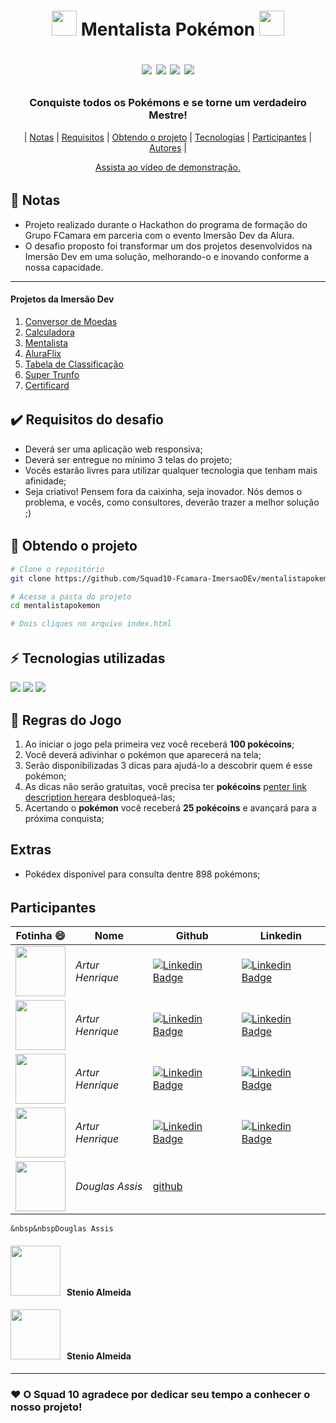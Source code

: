 <h1 align="center">
  <img src="https://github.com/Squad10-Fcamara-ImersaoDEv/mentalistapokemon/blob/main/assets/pokecoin.png?raw=true" width="40px">
  Mentalista Pokémon
  <img src="https://github.com/Squad10-Fcamara-ImersaoDEv/mentalistapokemon/blob/main/assets/pokecoin.png?raw=true" width="40px">
 
<p align="center">
  <img src="https://img.shields.io/badge/Maintained%3F-Yes-green?style=for-the-badge">
  <img src="https://img.shields.io/github/license/stenioas/malpi?style=for-the-badge">
  <img src="https://img.shields.io/github/issues/stenioas/malpi?color=violet&style=for-the-badge">
  <img src="https://img.shields.io/github/stars/stenioas/malpi?style=for-the-badge">
</p>
</h1>

<h3 align="center">
  Conquiste todos os Pokémons e se torne um verdadeiro Mestre!
</h3>

<p align="center">
	| <a href="#notes">Notas</a> | 
	<a href="#requirements">Requisitos</a> | 
	<a href="#get-project">Obtendo o projeto</a> | 
	<a href="#technologies">Tecnologias</a> | 
	<a href="#contributors">Participantes</a> | 
	<a href="#author">Autores</a> |
</p>

<p align="center"><a href="https://youtu.be/plAaZUxDaeU" target="_blank">Assista ao vídeo de demonstração.</a></p>

<h6 id="notes"></h6>

## :memo: Notas
- Projeto realizado durante o Hackathon do programa de formação do Grupo FCamara em parceria com o evento Imersão Dev da Alura.
- O desafio proposto foi transformar um dos projetos desenvolvidos na Imersão Dev em uma solução, melhorando-o e inovando conforme a nossa capacidade.
---
#### Projetos da Imersão Dev
1. [Conversor de Moedas](https://codepen.io/imersao-dev/pen/zYNOZRX)
2. [Calculadora](https://codepen.io/imersao-dev/pen/ExZYmWP)
3. [Mentalista](https://codepen.io/imersao-dev/pen/vYgBwoj)
4. [AluraFlix](https://codepen.io/imersao-dev/pen/BapaBPO)
5. [Tabela de Classificação](https://codepen.io/imersao-dev/pen/qBRBBrx)
6. [Super Trunfo](https://codepen.io/imersao-dev/pen/dyNyyLa)
7. [Certificard](https://codepen.io/imersao-dev/pen/QWdGWYv)

<h6 id="requirements"></h6>

## :heavy_check_mark: Requisitos do desafio

- Deverá ser uma aplicação web responsiva;
- Deverá ser entregue no mínimo 3 telas do projeto;
- Vocês estarão livres para utilizar qualquer tecnologia que tenham mais afinidade;
- Seja criativo! Pensem fora da caixinha, seja inovador. Nós demos o problema, e vocês, como consultores, deverão trazer a melhor solução ;)

<h6 id="get-project"></h6>

## :open_file_folder: Obtendo o projeto

```bash
# Clone o repositório
git clone https://github.com/Squad10-Fcamara-ImersaoDEv/mentalistapokemon.git

# Acesse a pasta do projeto
cd mentalistapokemon

# Dois cliques no arquivo index.html
```

<h6 id="technologies"></h6>

## :zap: Tecnologias utilizadas
<a href="https://developer.mozilla.org/en-US/docs/Web/Guide/HTML/HTML5" target="_blank"><img  src="https://img.shields.io/static/v1?label=&message=html5&color=0D1017&style=for-the-badge&logo=html5&logoColor=E34F26&link=https://leftgithub.com"/></a> <a href="https://developer.mozilla.org/en-US/docs/Web/CSS"><img  src="https://img.shields.io/static/v1?label=&message=css3&color=0D1017&style=for-the-badge&logo=css3&logoColor=1572B6"/></a> <a href="https://www.javascript.com/"><img  src="https://img.shields.io/static/v1?label=&message=javascript&color=0D1017&style=for-the-badge&logo=javascript&logoColor=F7DF1E"/></a>

## :scroll: Regras do Jogo

1. Ao iniciar o jogo pela primeira vez você receberá  **100 pokécoins**;
2. Você deverá adivinhar o pokémon que aparecerá na tela;
3. Serão disponibilizadas 3 dicas para ajudá-lo a descobrir quem é esse pokémon;
4. As dicas não serão gratuitas, você precisa ter **pokécoins** p[enter link description here](https://codepen.io/imersao-dev/pen/vYgBwoj)ara desbloqueá-las;
5. Acertando o **pokémon** você receberá **25 pokécoins** e avançará para a próxima conquista;

## Extras

- Pokédex disponível para consulta dentre 898 pokémons;

<h6 id="contributors"></h6>

## Participantes
| Fotinha :smile: | Nome | Github | Linkedin |
|--|--|--|--|
|<img src="https://github.com/Arturhen.png" width="80">|_Artur Henrique_| [![Linkedin Badge](https://img.shields.io/badge/-A.H.-181717?style=for-the-badge&logo=Github&logoColor=white&link=https://github.com/Arturhen/)](https://github.com/Arturhen) | [![Linkedin Badge](https://img.shields.io/badge/-A.H.-blue?style=for-the-badge&logo=Linkedin&logoColor=white&link=https://www.linkedin.com/in/artur-henrique-do-nascimento-souza/)](https://www.linkedin.com/in/artur-henrique-do-nascimento-souza/)|
|<img src="https://github.com/Arturhen.png" width="80">|_Artur Henrique_| [![Linkedin Badge](https://img.shields.io/badge/-A.H.-181717?style=for-the-badge&logo=Github&logoColor=white&link=https://github.com/Arturhen/)](https://github.com/Arturhen) | [![Linkedin Badge](https://img.shields.io/badge/-A.H.-blue?style=for-the-badge&logo=Linkedin&logoColor=white&link=https://www.linkedin.com/in/artur-henrique-do-nascimento-souza/)](https://www.linkedin.com/in/artur-henrique-do-nascimento-souza/)|
|<img src="https://github.com/Arturhen.png" width="80">|_Artur Henrique_| [![Linkedin Badge](https://img.shields.io/badge/-A.H.-181717?style=for-the-badge&logo=Github&logoColor=white&link=https://github.com/Arturhen/)](https://github.com/Arturhen) | [![Linkedin Badge](https://img.shields.io/badge/-A.H.-blue?style=for-the-badge&logo=Linkedin&logoColor=white&link=https://www.linkedin.com/in/artur-henrique-do-nascimento-souza/)](https://www.linkedin.com/in/artur-henrique-do-nascimento-souza/)|
|<img src="https://github.com/Arturhen.png" width="80">|_Artur Henrique_| [![Linkedin Badge](https://img.shields.io/badge/-A.H.-181717?style=for-the-badge&logo=Github&logoColor=white&link=https://github.com/Arturhen/)](https://github.com/Arturhen) | [![Linkedin Badge](https://img.shields.io/badge/-A.H.-blue?style=for-the-badge&logo=Linkedin&logoColor=white&link=https://www.linkedin.com/in/artur-henrique-do-nascimento-souza/)](https://www.linkedin.com/in/artur-henrique-do-nascimento-souza/)|
|<img src="https://github.com/eudouglasassis.png" width="80px">|_Douglas Assis_|[github](https://github.com/eudouglasassis)|

	
	&nbsp&nbspDouglas Assis
</h4>
<h4>
	<img src="https://github.com/joseprandj.png" width="80px">
	&nbsp&nbspStenio Almeida
</h4>
<h4>
	<img src="https://github.com/stenioas.png" width="80px">
	&nbsp&nbspStenio Almeida
</h4>

---
### :heart: O Squad 10 agradece por dedicar seu tempo a conhecer o nosso projeto!